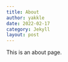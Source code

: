 ```yaml
---
title: About
author: yakkle
date: 2022-02-17
category: Jekyll
layout: post
---
```


This is an about page.